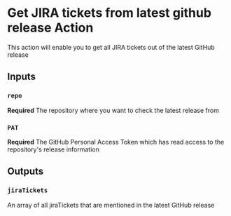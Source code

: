 # Get JIRA tickets from latest github release Action
This action will enable you to get all JIRA tickets out of the latest GitHub release

## Inputs

### `repo`
**Required** The repository where you want to check the latest release from

### `PAT`
**Required** The GitHub Personal Access Token which has read access to the repository's release information

## Outputs

### `jiraTickets`
An array of all jiraTickets that are mentioned in the latest GitHub release

